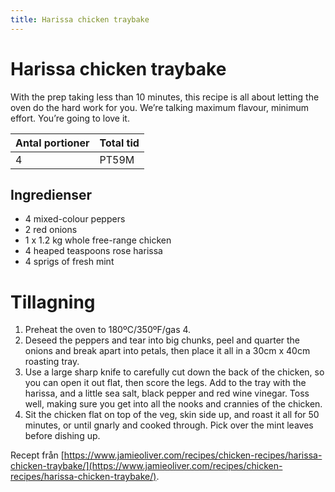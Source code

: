 ```yaml
---
title: Harissa chicken traybake
---
```

# Harissa chicken traybake

With the prep taking less than 10 minutes, this recipe is all about letting the oven do the hard work for you. We’re talking maximum flavour, minimum effort. You’re going to love it.

| Antal portioner | Total tid |
| --------------- | --------- |
| 4               | PT59M     |

## Ingredienser
* 4  mixed-colour peppers 
* 2  red onions 
* 1 x 1.2 kg whole free-range chicken 
* 4 heaped teaspoons rose harissa 
* 4 sprigs of fresh mint 

# Tillagning
<ol class="recipeSteps"><li>Preheat the oven to 180ºC/350ºF/gas 4. </li><li>Deseed the peppers and tear into big chunks, peel and quarter the onions and break apart into petals, then place it all in a 30cm x 40cm roasting tray. </li><li>Use a large sharp knife to carefully cut down the back of the chicken, so you can open it out flat, then score the legs. Add to the tray with the harissa, and a little sea salt, black pepper and red wine vinegar. Toss well, making sure you get into all the nooks and crannies of the chicken.</li><li>Sit the chicken flat on top of the veg, skin side up, and roast it all for 50 minutes, or until gnarly and cooked through. Pick over the mint leaves before dishing up.</li></ol>


Recept från [https://www.jamieoliver.com/recipes/chicken-recipes/harissa-chicken-traybake/](https://www.jamieoliver.com/recipes/chicken-recipes/harissa-chicken-traybake/).
